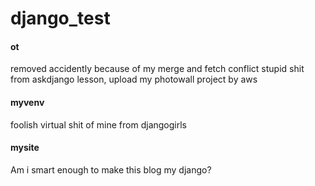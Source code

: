 # django_test

#### ot

removed accidently because of my merge and fetch conflict stupid shit
from askdjango lesson, upload my photowall project by aws

#### myvenv

foolish virtual shit of mine from djangogirls

#### mysite

Am i smart enough to make this blog my django?
